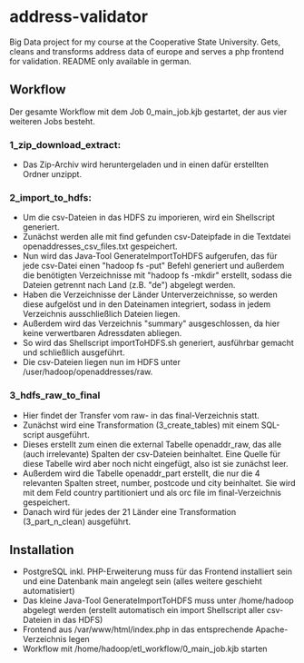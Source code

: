 # address-validator
Big Data project for my course at the Cooperative State University. Gets, cleans and transforms address data of europe and serves a php frontend for validation.
README only available in german.

## Workflow
Der gesamte Workflow mit dem Job 0_main_job.kjb gestartet, der aus vier weiteren Jobs besteht.
### 1_zip_download_extract:
* Das Zip-Archiv wird heruntergeladen und in einen dafür erstellten Ordner unzippt.

### 2_import_to_hdfs:
* Um die csv-Dateien in das HDFS zu imporieren, wird ein Shellscript generiert.
* Zunächst werden alle mit find gefunden csv-Dateipfade in die Textdatei openaddresses_csv_files.txt gespeichert.
* Nun wird das Java-Tool GenerateImportToHDFS aufgerufen, das für jede csv-Datei einen "hadoop fs -put" Befehl generiert und außerdem die benötigten Verzeichnisse mit "hadoop fs -mkdir" erstellt, sodass die Dateien getrennt nach Land (z.B. "de") abgelegt werden.
* Haben die Verzeichnisse der Länder Unterverzeichnisse, so werden diese aufgelöst und in den Dateinamen integriert, sodass in jedem Verzeichnis ausschließlich Dateien liegen.
* Außerdem wird das Verzeichnis "summary" ausgeschlossen, da hier keine verwertbaren Adressdaten abliegen.
* So wird das Shellscript importToHDFS.sh generiert, ausführbar gemacht und schließlich ausgeführt.
* Die csv-Dateien liegen nun im HDFS unter /user/hadoop/openaddresses/raw.

### 3_hdfs_raw_to_final
* Hier findet der Transfer vom raw- in das final-Verzeichnis statt.
* Zunächst wird eine Transformation (3_create_tables) mit einem SQL-script ausgeführt.
* Dieses erstellt zum einen die external Tabelle openaddr_raw, das alle (auch irrelevante) Spalten der csv-Dateien beinhaltet. Eine Quelle für diese Tabelle wird aber noch nicht eingefügt, also ist sie zunächst leer.
* Außerdem wird die Tabelle openaddr_part erstellt, die nur die 4 relevanten Spalten street, number, postcode und city beinhaltet. Sie wird mit dem Feld country partitioniert und als orc file im final-Verzeichnis gespeichert.
* Danach wird für jedes der 21 Länder eine Transformation (3_part_n_clean) ausgeführt.

## Installation
* PostgreSQL inkl. PHP-Erweiterung muss für das Frontend installiert sein und eine Datenbank main angelegt sein (alles weitere geschieht automatisiert)
* Das kleine Java-Tool GenerateImportToHDFS muss unter /home/hadoop abgelegt werden (erstellt automatisch ein import Shellscript aller csv-Dateien in das HDFS)
* Frontend aus /var/www/html/index.php in das entsprechende Apache-Verzeichnis legen
* Workflow mit /home/hadoop/etl_workflow/0_main_job.kjb starten

